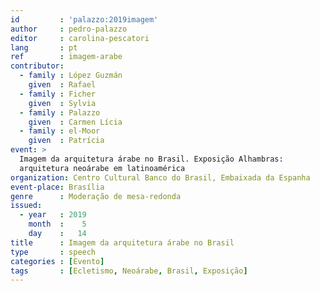 ```yaml
---
id         : 'palazzo:2019imagem'
author     : pedro-palazzo
editor     : carolina-pescatori
lang       : pt
ref        : imagem-arabe
contributor:
  - family : López Guzmán
    given  : Rafael
  - family : Ficher
    given  : Sylvia
  - family : Palazzo
    given  : Carmen Lícia
  - family : el-Moor
    given  : Patrícia
event: >
  Imagem da arquitetura árabe no Brasil. Exposição Alhambras:
  arquitetura neoárabe em latinoamérica
organization: Centro Cultural Banco do Brasil, Embaixada da Espanha
event-place: Brasília
genre      : Moderação de mesa-redonda
issued:
  - year   : 2019
    month  :    5
    day    :   14
title      : Imagem da arquitetura árabe no Brasil
type       : speech
categories : [Evento]
tags       : [Ecletismo, Neoárabe, Brasil, Exposição]
---
```



